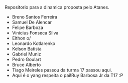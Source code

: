 Repositorio para a dinamica proposta pelo Atanes.

- Breno Santos Ferreira
- Samuel De Alencar
- Felipe Barboza
- Vinicius Fonseca Silva
- Elthon o/
- Leonardo Kotlarenko
- Kelson Batista
- Gabriel Muniz
- Pedro Goulart
- Bruce Alberto
- Tiago Meireles passou da turma 17 passou aqui.
- Aqui é o yang respeita o pai!Ruy Barbosa Jr da T17 :P
